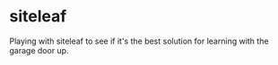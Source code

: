 # siteleaf
Playing with siteleaf to see if it's the best solution for learning with the garage door up. 
